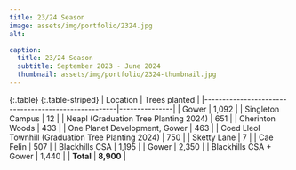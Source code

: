 ```yaml
---
title: 23/24 Season
image: assets/img/portfolio/2324.jpg
alt: 

caption:
  title: 23/24 Season
  subtitle: September 2023 - June 2024
  thumbnail: assets/img/portfolio/2324-thumbnail.jpg
---
```

{:.table}
{:.table-striped}
| Location                                            | Trees planted |
|-----------------------------------------------------|---------------|
| Gower                                               | 1,092         |
| Singleton Campus                                    | 12            |
| Neapl (Graduation Tree Planting 2024)               | 651           |
| Cherinton Woods                                     | 433           |
| One Planet Development, Gower                       | 463           |
| Coed Lleol Townhill (Graduation Tree Planting 2024) | 750           |
| Sketty Lane                                         | 7             |
| Cae Felin                                           | 507           |
| Blackhills CSA                                      | 1,195         |
| Gower                                               | 2,350         |
| Blackhills CSA + Gower                              | 1,440         |
| **Total**                                           | **8,900**     |

